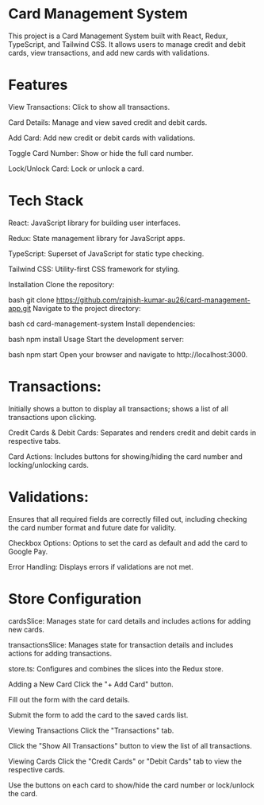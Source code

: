 # Card Management System

This project is a Card Management System built with React, Redux, TypeScript, and Tailwind CSS. It allows users to manage credit and debit cards, view transactions, and add new cards with validations.

# Features

View Transactions: Click to show all transactions.

Card Details: Manage and view saved credit and debit cards.

Add Card: Add new credit or debit cards with validations.

Toggle Card Number: Show or hide the full card number.

Lock/Unlock Card: Lock or unlock a card.

# Tech Stack

React: JavaScript library for building user interfaces.

Redux: State management library for JavaScript apps.

TypeScript: Superset of JavaScript for static type checking.

Tailwind CSS: Utility-first CSS framework for styling.

Installation
Clone the repository:

bash
git clone https://github.com/rajnish-kumar-au26/card-management-app.git
Navigate to the project directory:

bash
cd card-management-system
Install dependencies:

bash
npm install
Usage
Start the development server:

bash
npm start
Open your browser and navigate to http://localhost:3000.

# Transactions:

Initially shows a button to display all transactions; shows a list of all transactions upon clicking.

Credit Cards & Debit Cards: Separates and renders credit and debit cards in respective tabs.

Card Actions: Includes buttons for showing/hiding the card number and locking/unlocking cards.

# Validations:

Ensures that all required fields are correctly filled out, including checking the card number format and future date for validity.

Checkbox Options: Options to set the card as default and add the card to Google Pay.

Error Handling: Displays errors if validations are not met.

# Store Configuration

cardsSlice: Manages state for card details and includes actions for adding new cards.

transactionsSlice: Manages state for transaction details and includes actions for adding transactions.

store.ts: Configures and combines the slices into the Redux store.

Adding a New Card
Click the "+ Add Card" button.

Fill out the form with the card details.

Submit the form to add the card to the saved cards list.

Viewing Transactions
Click the "Transactions" tab.

Click the "Show All Transactions" button to view the list of all transactions.

Viewing Cards
Click the "Credit Cards" or "Debit Cards" tab to view the respective cards.

Use the buttons on each card to show/hide the card number or lock/unlock the card.
